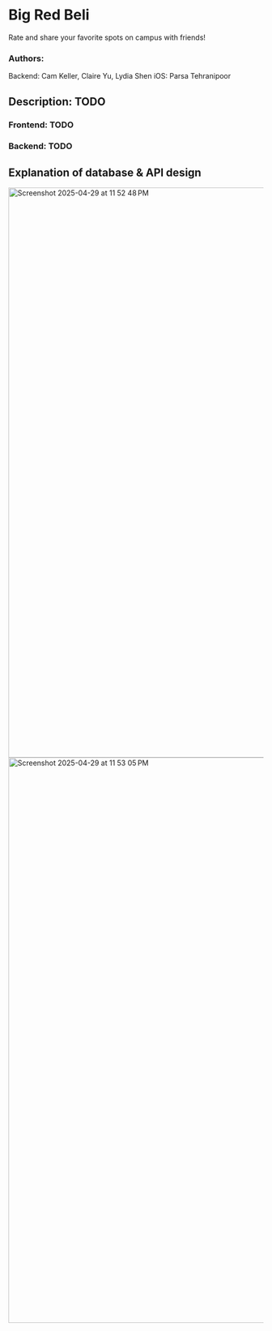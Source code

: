 # Big Red Beli

Rate and share your favorite spots on campus with friends!

### Authors:
Backend: Cam Keller, Claire Yu, Lydia Shen
iOS: Parsa Tehranipoor

## Description: TODO

### Frontend: TODO

### Backend: TODO


## Explanation of database & API design
<img width="1125" alt="Screenshot 2025-04-29 at 11 52 48 PM" src="https://github.com/user-attachments/assets/54e20856-096b-45ae-b4e9-18a6cb287e3f" />

<img width="1116" alt="Screenshot 2025-04-29 at 11 53 05 PM" src="https://github.com/user-attachments/assets/eed39566-ff5b-446c-a24c-96bb92df0c76" />
